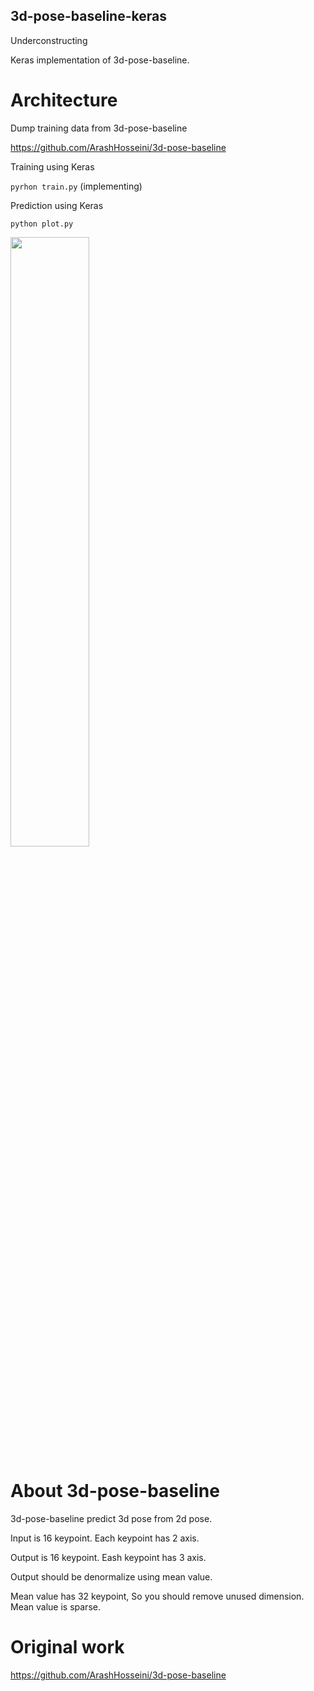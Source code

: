 ## 3d-pose-baseline-keras

Underconstructing

Keras implementation of 3d-pose-baseline.

# Architecture

Dump training data from 3d-pose-baseline

https://github.com/ArashHosseini/3d-pose-baseline

Training using Keras

`pyrhon train.py` (implementing)

Prediction using Keras

`python plot.py`

<img src="https://github.com/abars/3d-pose-baseline-keras/blob/master/plot.png" width="50%" height="50%">

# About 3d-pose-baseline

3d-pose-baseline predict 3d pose from 2d pose.

Input is 16 keypoint. Each keypoint has 2 axis.

Output is 16 keypoint. Eash keypoint has 3 axis.

Output should be denormalize using  mean value.

Mean value has 32 keypoint, So you should remove unused dimension. Mean value is sparse.

# Original work

https://github.com/ArashHosseini/3d-pose-baseline

